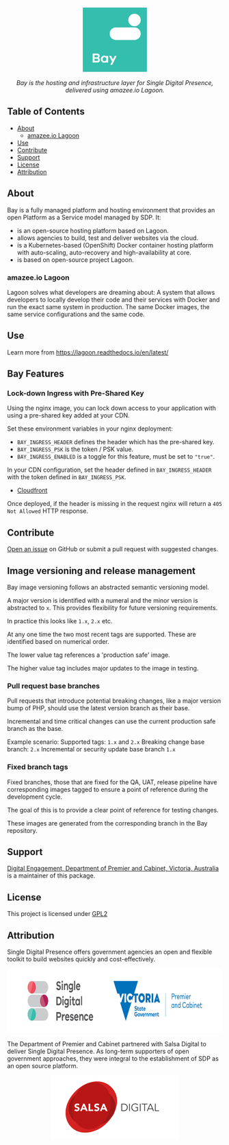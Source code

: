 <p align="center"><a href="https://www.drupal.org/project/tide" target="_blank"><img src="docs/images/SDP_Bay_product_logo_JPG.JPG" alt="SDP logo" height="150"></a></p>
<p align="center"><i>Bay is the hosting and infrastructure layer for Single Digital Presence, delivered using amazee.io Lagoon.</i></p>

<!-- TABLE OF CONTENTS -->
## Table of Contents
* [About](#About)
  * [amazee.io Lagoon](#amazeeio-lagoon)
* [Use](#use)
* [Contribute](#contribute)
* [Support](#support)
* [License](#license)
* [Attribution](#Attribution)

## About
Bay is a fully managed platform and hosting environment that provides an open Platform as a Service model managed by SDP. It:
 - is an open-source hosting platform based on Lagoon.
 - allows agencies to build, test and deliver websites via the cloud.
 - is a Kubernetes-based (OpenShift) Docker container hosting platform with auto-scaling, auto-recovery and high-availability at core.
 - is based on open-source project Lagoon.

### amazee.io Lagoon
Lagoon solves what developers are dreaming about: A system that allows developers to locally develop their code and their services with Docker and run the exact same system in production. The same Docker images, the same service configurations and the same code.

## Use
Learn more from https://lagoon.readthedocs.io/en/latest/

## Bay Features

### Lock-down Ingress with Pre-Shared Key

Using the nginx image, you can lock down access to your application with using a pre-shared key added at your CDN. 

Set these environment variables in your nginx deployment:

- `BAY_INGRESS_HEADER` defines the header which has the pre-shared key.
- `BAY_INGRESS_PSK` is the token / PSK value.
- `BAY_INGRESS_ENABLED` is a toggle for this feature, must be set to `"true"`.

In your CDN configuration, set the header defined in `BAY_INGRESS_HEADER` with the token defined in `BAY_INGRESS_PSK`.

- [Cloudfront](https://docs.aws.amazon.com/AmazonCloudFront/latest/DeveloperGuide/add-origin-custom-headers.html)

Once deployed, if the header is missing in the request nginx will return a `405 Not Allowed` HTTP response.

## Contribute
[Open an issue](https://github.com/dpc-sdp/bay) on GitHub or submit a pull request with suggested changes.

## Image versioning and release management
Bay image versioning follows an abstracted semantic versioning model.

A major version is identified with a numeral and the minor version is abstracted to `x`. This provides flexibility for 
future versioning requirements.

In practice this looks like `1.x`, `2.x` etc.

At any one time the two most recent tags are supported. These are identified based on numerical order.

The lower value tag references a 'production safe' image.

The higher value tag includes major updates to the image in testing.

### Pull request base branches
Pull requests that introduce potential breaking changes, like a major version bump of PHP, should use the latest version
branch as their base.

Incremental and time critical changes can use the current production safe branch as the base.

Example scenario:
Supported tags: `1.x` and `2.x`
Breaking change base branch: `2.x`
Incremental or security update base branch `1.x`

### Fixed branch tags
Fixed branches, those that are fixed for the QA, UAT, release pipeline have corresponding images tagged to ensure a 
point of reference during the development cycle.

The goal of this is to provide a clear point of reference for testing changes. 

These images are generated from the corresponding branch in the Bay repository.

## Support
[Digital Engagement, Department of Premier and Cabinet, Victoria, Australia](https://github.com/dpc-sdp)
is a maintainer of this package.

## License
This project is licensed under [GPL2](https://github.com/dpc-sdp/bay/blob/master/LICENSE)

## Attribution
Single Digital Presence offers government agencies an open and flexible toolkit to build websites quickly and cost-effectively.
<p align="center"><a href="https://www.vic.gov.au/what-single-digital-presence-offers" target="_blank"><img src="docs/images/SDP_Logo_VicGov_RGB.jpg" alt="SDP logo" height="150"></a></p>

The Department of Premier and Cabinet partnered with Salsa Digital to deliver Single Digital Presence. As long-term supporters of open government approaches, they were integral to the establishment of SDP as an open source platform.
<p align="center"><a href="https://salsadigital.com.au/" target="_blank"><img src="docs/images/Salsa.png" alt="Salsa logo" height="150"></a></p>
